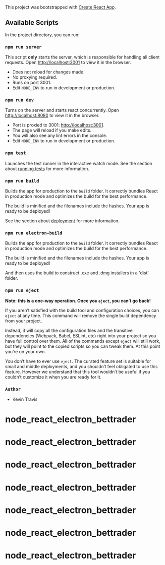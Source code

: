 This project was bootstrapped with [Create React App](https://github.com/facebook/create-react-app).

## Available Scripts

In the project directory, you can run:

### `npm run server`

This script **only** starts the server, which is responsible for handling all client requests.
Open [http://localhost:3001](http://localhost:3001) to view it in the browser.

* Does not reload for changes made.
* No proxying required.
* Runs on port 3001.
* Edit `NODE_ENV` to run in development or production.

### `npm run dev`

Turns on the server and starts react concurrently.
Open [http://localhost:8080](http://localhost:8080) to view it in the browser.

* Port is proxied to 3001: [http://localhost:3001](http://localhost:3001).
* The page will reload if you make edits.
* You will also see any lint errors in the console.
* Edit `NODE_ENV` to run in development or production.

### `npm test`

Launches the test runner in the interactive watch mode.
See the section about [running tests](https://facebook.github.io/create-react-app/docs/running-tests) for more information.

### `npm run build`

Builds the app for production to the `build` folder.
It correctly bundles React in production mode and optimizes the build for the best performance.

The build is minified and the filenames include the hashes.
Your app is ready to be deployed!

See the section about [deployment](https://facebook.github.io/create-react-app/docs/deployment) for more information.

### `npm run electron-build`

Builds the app for production to the `build` folder.
It correctly bundles React in production mode and optimizes the build for the best performance.

The build is minified and the filenames include the hashes.
Your app is ready to be deployed!

And then uses the build to construct .exe and .dmg installers in a 'dist' folder.

### `npm run eject`

**Note: this is a one-way operation. Once you `eject`, you can’t go back!**

If you aren’t satisfied with the build tool and configuration choices, you can `eject` at any time. This command will remove the single build dependency from your project.

Instead, it will copy all the configuration files and the transitive dependencies (Webpack, Babel, ESLint, etc) right into your project so you have full control over them. All of the commands except `eject` will still work, but they will point to the copied scripts so you can tweak them. At this point you’re on your own.

You don’t have to ever use `eject`. The curated feature set is suitable for small and middle deployments, and you shouldn’t feel obligated to use this feature. However we understand that this tool wouldn’t be useful if you couldn’t customize it when you are ready for it.

### `Author`
*  Kevin Travis
# node_react_electron_bettrader
# node_react_electron_bettrader
# node_react_electron_bettrader
# node_react_electron_bettrader
# node_react_electron_bettrader
# node_react_electron_bettrader
# node_react_electron_bettrader
